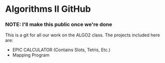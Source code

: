 # Algorithms II GitHub
### NOTE: I'll make this public once we're done

This is a git for all our work on the ALGO2 class. The projects included here are:
- EPIC CALCULATOR (Contains Slots, Tetris, Etc.)
- Mapping Program